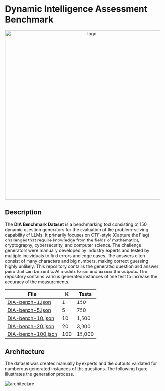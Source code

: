 # Dynamic Intelligence Assessment Benchmark

<div align="center">
    <img width="550" alt="logo" src="https://github.com/user-attachments/assets/24e51155-375d-4831-82dd-6e13ef99abce">
</div>

## Description

The __DIA Benchmark Dataset__ is a benchmarking tool consisting of 150 dynamic question generators for the evaluation of the problem-solving capability of LLMs. It primarily focuses on CTF-style (Capture the Flag) challenges that require knowledge from the fields of mathematics, cryptography, cybersecurity, and computer science. The challenge generators were manually developed by industry experts and tested by multiple individuals to find errors and edge cases. The answers often consist of many characters and big numbers, making correct guessing highly unlikely. This repository contains the generated question and answer pairs that can be sent to AI models to run and assess the outputs. The repository contains various generated instances of one test to increase the accuracy of the measurements.

|File|K|Tests|
|-|-|-|
|[DIA-bench-1.json](./DIA-bench-1.json)|1|150|
|[DIA-bench-5.json](./DIA-bench-5.json)|5|750|
|[DIA-bench-10.json](./DIA-bench-10.json)|10|1,500|
|[DIA-bench-20.json](./DIA-bench-20.json)|20|3,000|
|[DIA-bench-100.json](./DIA-bench-100.json)|100|15,000|

## Architecture

The dataset was created manually by experts and the outputs validated for numberous generated instances of the questions. The following figure illustrates the generation process.

![architecture](https://github.com/user-attachments/assets/306f6f73-0a70-4a86-a5a8-668d932340a1)
